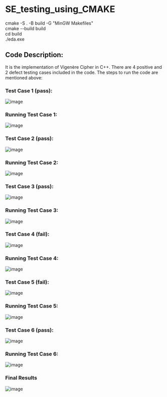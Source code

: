 # SE_testing_using_CMAKE

cmake -S . -B build -G "MinGW Makefiles" <br>
cmake --build build <br>
cd build <br>
./eda.exe

## Code Description:

It is the implementation of Vigenère Cipher in C++. There are 4 positive and 2 defect testing cases included in the code. The steps to run the code are mentioned above:
### Test Case 1 (pass):

![image](https://github.com/hatifmujahid/SE_testing_using_CMAKE/assets/56687118/b594b8ec-d04d-469b-8c37-cb1da9c51cde)

### Running Test Case 1:

![image](https://github.com/hatifmujahid/SE_testing_using_CMAKE/assets/56687118/6f4700b7-9e92-446c-bc08-93bc62f67953)

### Test Case 2 (pass):
![image](https://github.com/hatifmujahid/SE_testing_using_CMAKE/assets/56687118/a4d1a5fd-828d-4da7-a190-7880ff525b6b)

### Running Test Case 2:
![image](https://github.com/hatifmujahid/SE_testing_using_CMAKE/assets/56687118/95bb3900-1ac8-40f4-839e-242dd3090ac4)

### Test Case 3 (pass):
![image](https://github.com/hatifmujahid/SE_testing_using_CMAKE/assets/56687118/0ae760a2-0e84-4816-ad9e-95d98d6674b9)

### Running Test Case 3:
![image](https://github.com/hatifmujahid/SE_testing_using_CMAKE/assets/56687118/bafb6ed2-1d4d-45e8-9187-af4174d663dc)

### Test Case 4 (fail):
![image](https://github.com/hatifmujahid/SE_testing_using_CMAKE/assets/56687118/42db81cb-3526-4bee-be18-e83f857945f0)

### Running Test Case 4:
![image](https://github.com/hatifmujahid/SE_testing_using_CMAKE/assets/56687118/b650ae08-6f9d-4c09-9587-eb98b1bfce11)

### Test Case 5 (fail):
![image](https://github.com/hatifmujahid/SE_testing_using_CMAKE/assets/56687118/032ef00f-b263-4d37-bd75-7ed8da0ae156)

### Running Test Case 5:
![image](https://github.com/hatifmujahid/SE_testing_using_CMAKE/assets/56687118/81ca8b1a-bf60-43a3-9815-af3f6ce70a71)

### Test Case 6 (pass):
![image](https://github.com/hatifmujahid/SE_testing_using_CMAKE/assets/56687118/2cb3f821-259d-41fd-a3d6-7b6e21d033aa)

### Running Test Case 6:
![image](https://github.com/hatifmujahid/SE_testing_using_CMAKE/assets/56687118/6406db52-8909-48b7-8129-ccf748731110)

### Final Results
![image](https://github.com/hatifmujahid/SE_testing_using_CMAKE/assets/56687118/e1dc4da5-cb03-4b25-8788-86189d386cca)

